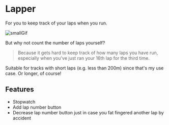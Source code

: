 # Lapper
For you to keep track of your laps when you run.

![smallGif](https://user-images.githubusercontent.com/61932721/180125478-4f506dd3-6081-4931-b412-8c4960153a5f.gif)




But why not count the number of laps yourself?
> Because it gets hard to keep track of how many laps you have run, especially when you've just ran your 16th lap for the third time. <br>

Suitable for tracks with short laps (e.g. less than 200m) since that's my use case. Or longer, of course!
<br>

## Features
- Stopwatch
- Add lap number button
- Decrease lap number button just in case you fat fingered another lap by accident
